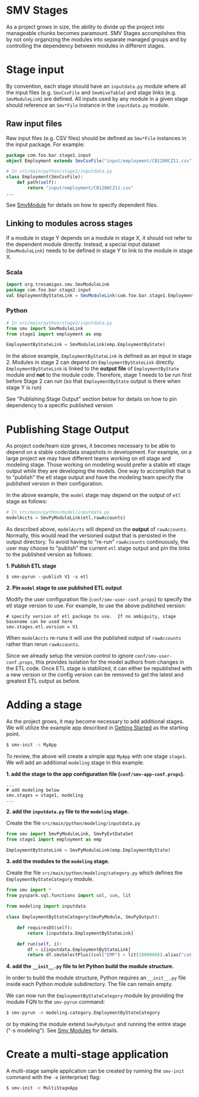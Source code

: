 # SMV Stages

As a project grows in size, the ability to divide up the project into manageable chunks becomes paramount.
SMV Stages accomplishes this by not only organizing the modules into separate managed groups and by controlling the dependency between modules in different stages.

# Stage input
By convention, each stage should have an `inputdata.py` module where all the input files (e.g. `SmvCsvFile` and `SmvHiveTable`) and stage links (e.g. `SmvModuleLink`) are defined.  All inputs used by any module in a given stage should reference an `Smv*File` instance in the `inputdata.py` module.

## Raw input files
Raw input files (e.g. CSV files) should be defined as `Smv*File` instances in the input package.  For example:
```Scala
package com.foo.bar.stage1.input
object Employment extends SmvCsvFile("input/employment/CB1200CZ11.csv")
```
```python
# In src/main/python/stage1/inputdata.py
class Employment(SmvCsvFile):
    def path(self):
        return "input/employment/CB1200CZ11.csv"
...
```
See [SmvModule](smv_module.md) for details on how to specify dependent files.

## Linking to modules across stages

If a module in stage Y depends on a module in stage X, it should not refer to the dependent module directly.
Instead, a special input dataset (`SmvModuleLink`) needs to be defined in stage Y to link to the module in stage X.

### Scala
```scala
import org.tresamigos.smv.SmvModuleLink
package com.foo.bar.stage2.input
val EmploymentByStateLink = SmvModuleLink(com.foo.bar.stage1.EmploymentByState)
```
### Python
```python
# In src/main/python/stage2/inputdata.py
from smv import SmvModuleLink
from stage1 import employment as emp

EmploymentByStateLink = SmvModuleLink(emp.EmploymentByState)
```

In the above example, `EmploymentByStateLink` is defined as an input in stage 2. Modules in stage 2 can depend on `EmploymentByStateLink` directly. `EmploymentByStateLink` is linked to the **output file** of `EmploymentByState` module and **not** to the module code. Therefore, stage 1 needs to be run first before Stage 2 can run (so that `EmploymentByState` output is there when stage Y is run)

See "Publishing Stage Output" section below for details on how to pin dependency to a specific published version

# Publishing Stage Output

As project code/team size grows, it becomes necessary to be able to depend on a stable code/data snapshots in development.
For example, on a large project we may have different teams working on etl stage and modeling stage.
Those working on modeling would prefer a stable etl stage output while they are developing the models.
One way to accomplish that is to "publish" the etl stage output and have the modeling team specify the published version in their configuration.

In the above example, the `model` stage may depend on the output of `etl` stage as follows:

```python
# In src/main/python/model/inputdata.py
modelAccts = SmvPyModuleLink(etl.rawAccounts)
```

As described above, `modelAccts` will depend on the **output** of `rawAccounts`.  Normally, this would read the versioned output that is persisted in the output directory.
To avoid having to "re-run" `rawAccounts` continuously, the user may choose to "publish" the current `etl` stage output and pin the links to the published version as follows:

**1. Publish ETL stage**

```shell
$ smv-pyrun --publish V1 -s etl
```

**2. Pin `model` stage to use published ETL output**

Modify the user configuration file (`conf/smv-user-conf.props`) to specify the etl stage version to use.  For example, to use the above published version:
```
# specify version of etl package to use.  If no ambiguity, stage basename can be used here
smv.stages.etl.version = V1
```

When `modelAccts` re-runs it will use the published output of `rawAccounts` rather than rerun `rawAccounts`.

Since we already setup the version control to ignore `conf/smv-user-conf.props`,
this provides isolation for the model authors from changes in the ETL code.  Once ETL stage is stabilized, it can either be republished with a new version or the config version can be removed to get the latest and greatest ETL output as before.

# Adding a stage
As the project grows, it may become necessary to add additional stages.
We will utilize the example app described in [Getting Started](getting_started.md) as the starting point.

```bash
$ smv-init -s MyApp
```

To review, the above will create a simple app `MyApp` with one stage `stage1`. We will add an additional `modeling` stage in this example.

**1. add the stage to the app configuration file (`conf/smv-app-conf.props`).**

```
...
# add modeling below
smv.stages = stage1, modeling
...
```

**2. add the `inputdata.py` file to the `modeling` stage.**

Create the file `src/main/python/modeling/inputdata.py`

```python
from smv import SmvPyModuleLink, SmvPyExtDataSet
from stage1 import employment as emp

EmploymentByStateLink = SmvPyModuleLink(emp.EmploymentByState)

```

**3. add the modules to the `modeling` stage.**

Create the file `src/main/python/modeling/category.py` which defines the `EmploymentByStateCategory` module.

```python
from smv import *
from pyspark.sql.functions import col, sum, lit

from modeling import inputdata

class EmploymentByStateCategory(SmvPyModule, SmvPyOutput):

    def requiresDS(self):
        return [inputdata.EmploymentByStateLink]

    def run(self, i):
        df = i[inputdata.EmploymentByStateLink]
        return df.smvSelectPlus((col("EMP") > lit(1000000)).alias("cat_high_emp"))
```

**4. add the `__init__.py` file to let Python build the module structure.**

In order to build the module structure, Python requires an `__init__.py` file inside each Python module subdirectory.  The file can remain empty.

We can now run the `EmploymentByStateCategory` module by providing the module FQN to the `smv-pyrun` command:

```bash
$ smv-pyrun -m modeling.category.EmploymentByStateCategory
```
or by making the module extend `SmvPyOutput` and running the entire stage ("-s modeling").
See [Smv Modules](smv_module.md) for details.

# Create a multi-stage application
A multi-stage sample application can be created by running the `smv-init` command with the `-e` (enterprise) flag:

```bash
$ smv-init -e MultiStageApp
```
